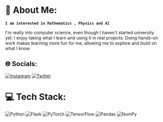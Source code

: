 
# 🤖 About Me:
**`I am interested in Mathematics , Physics and AI`** 

I'm really into computer science, even though I haven't started university yet. I enjoy taking what I learn and using it in real projects. Doing hands-on work makes learning more fun for me, allowing me to explore and build on what I know


## 🌐 Socials:
[![Instagram](https://img.shields.io/badge/Instagram-%23E4405F.svg?logo=Instagram&logoColor=white)](https://instagram.com/___muhsin______) [![Twitter](https://img.shields.io/badge/Twitter-%231DA1F2.svg?logo=Twitter&logoColor=white)](https://twitter.com/_Muhsin____) 

# 💻 Tech Stack:
![Python](https://img.shields.io/badge/python-3670A0?style=for-the-badge&logo=python&logoColor=ffdd54) ![Flask](https://img.shields.io/badge/flask-%23000.svg?style=for-the-badge&logo=flask&logoColor=white) ![PyTorch](https://img.shields.io/badge/PyTorch-%23EE4C2C.svg?style=for-the-badge&logo=PyTorch&logoColor=white) ![TensorFlow](https://img.shields.io/badge/TensorFlow-%23FF6F00.svg?style=for-the-badge&logo=TensorFlow&logoColor=white) ![Pandas](https://img.shields.io/badge/pandas-%23150458.svg?style=for-the-badge&logo=pandas&logoColor=white) ![NumPy](https://img.shields.io/badge/numpy-%23013243.svg?style=for-the-badge&logo=numpy&logoColor=white)




<!-- Proudly created with GPRM ( https://gprm.itsvg.in ) -->
